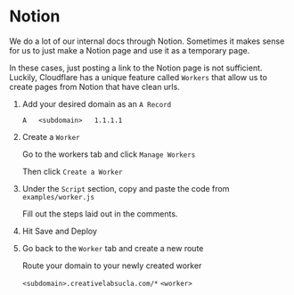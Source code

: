 # Notion

We do a lot of our internal docs through Notion. Sometimes it makes sense for us to 
just make a Notion page and use it as a temporary page. 

In these cases, just posting a link to the Notion page is not sufficient. Luckily,
Cloudflare has a unique feature called `Workers` that allow us to create pages from
Notion that have clean urls.

1. Add your desired domain as an `A Record`

    `A   <subdomain>   1.1.1.1`

2. Create a `Worker`

    Go to the workers tab and click `Manage Workers`

    Then click `Create a Worker`

3. Under the `Script` section, copy and paste the code from `examples/worker.js`

    Fill out the steps laid out in the comments.

4. Hit Save and Deploy

5. Go back to the `Worker` tab and create a new route

    Route your domain to your newly created worker

    `<subdomain>.creativelabsucla.com/*`  `<worker>`